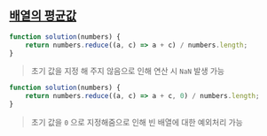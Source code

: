 ## <a href='https://school.programmers.co.kr/learn/courses/30/lessons/120817'>배열의 평균값</a>

```js
function solution(numbers) {
    return numbers.reduce((a, c) => a + c) / numbers.length;
}
```

> 초기 값을 지정 해 주지 않음으로 인해 연산 시 `NaN` 발생 가능

```js
function solution(numbers) {
    return numbers.reduce((a, c) => a + c, 0) / numbers.length;
}
```

> 초기 값을 `0` 으로 지정해줌으로 인해 빈 배열에 대한 예외처리 가능